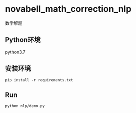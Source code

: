 # novabell_math_correction_nlp
数学解题

## Python环境
python3.7

## 安装环境
```
pip install -r requirements.txt
```

## Run
```
python nlp/demo.py
```